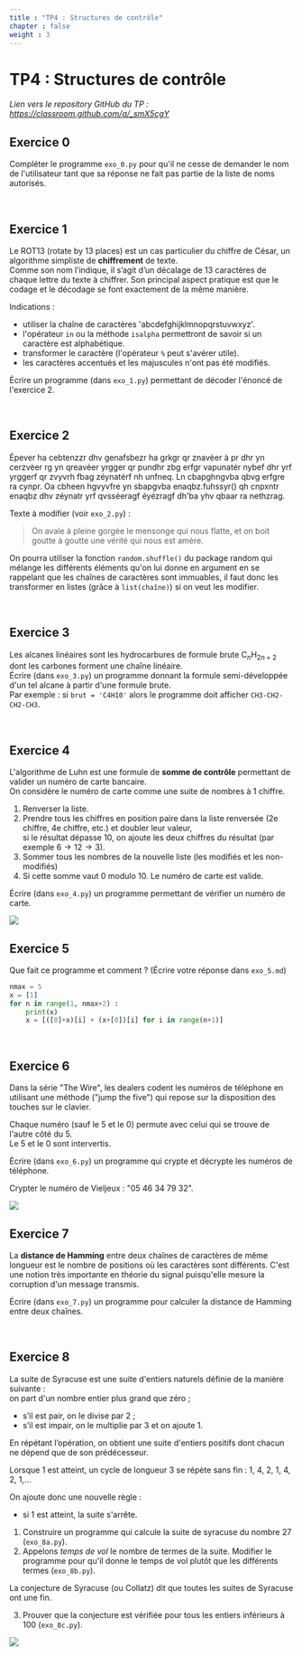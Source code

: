 ```yaml
---
title : "TP4 : Structures de contrôle"
chapter : false
weight : 3
---
```




# TP4 : Structures de contrôle

*Lien vers le repository GitHub du TP : https://classroom.github.com/a/_smX5cgY*



## Exercice 0

Compléter le programme `exo_0.py` pour qu'il ne cesse de demander le nom de l'utilisateur tant que sa réponse ne fait pas partie de la liste de noms autorisés.<br>

&nbsp;



## Exercice 1

Le ROT13 (rotate by 13 places) est un cas particulier du chiffre de César, un algorithme simpliste de **chiffrement** de texte.  
Comme son nom l’indique, il s’agit d’un décalage de 13 caractères de chaque lettre du texte à chiffrer. Son principal aspect pratique est que le codage et le décodage se font exactement de la même manière.

Indications :  

- utiliser la chaîne de caractères 'abcdefghijklmnopqrstuvwxyz'.
- l'opérateur `in` ou la méthode `isalpha` permettront de savoir si un caractère est alphabétique.
- transformer le caractère (l'opérateur `%` peut s'avérer utile).
- les caractères accentués et les majuscules n'ont pas été modifiés.

Écrire un programme (dans `exo_1.py`) permettant de décoder l'énoncé de l'exercice 2.

&nbsp;



## Exercice 2

Épever ha cebtenzzr dhv genafsbezr ha grkgr qr znavèer à pr dhr yn cerzvèer rg yn qreavèer yrgger qr pundhr zbg erfgr vapunatér nybef dhr yrf yrggerf qr zvyvrh fbag zéynatérf nh unfneq. Ln cbapghngvba qbvg erfgre ra cynpr. Oa cbheen hgvyvfre yn sbapgvba enaqbz.fuhssyr() qh cnpxntr enaqbz dhv zéynatr yrf qvsséeragf éyézragf dh'ba yhv qbaar ra nethzrag.

Texte à modifier (voir `exo_2.py`) : 

> On avale à pleine gorgée le mensonge qui nous flatte, et on boit goutte à goutte une vérité qui nous est amère.

On pourra utiliser la fonction `random.shuffle()` du package random qui mélange les différents éléments qu'on lui donne en argument en se rappelant que les chaînes de caractères sont immuables, il faut donc les transformer en listes (grâce à `list(chaîne)`) si on veut les modifier.

&nbsp;



## Exercice 3

Les alcanes linéaires sont les hydrocarbures de formule brute $\text{C}_n\text{H}_{2n+2}$ dont les carbones forment une chaîne linéaire.  
Écrire (dans `exo_3.py`) un programme donnant la formule semi-développée d'un tel alcane à partir d'une formule brute.  
Par exemple : si `brut = 'C4H10'` alors le programme doit afficher `CH3-CH2-CH2-CH3`. 

&nbsp;



## Exercice 4

L'algorithme de Luhn est une formule de **somme de contrôle** permettant de valider un numéro de carte bancaire.  
On considère le numéro de carte comme une suite de nombres à 1 chiffre.

1. Renverser la liste.
2. Prendre tous les chiffres en position paire dans la liste renversée (2e chiffre, 4e chiffre, etc.) et doubler leur valeur,   
   si le résultat dépasse 10, on ajoute les deux chiffres du résultat (par exemple $6\rightarrow 12 \rightarrow 3$).
3. Sommer tous les nombres de la nouvelle liste (les modifiés et les non-modifiés)
4. Si cette somme vaut 0 modulo 10. Le numéro de carte est valide.

Écrire (dans `exo_4.py`) un programme permettant de vérifier un numéro de carte.

![](/cb.jpg)



## Exercice 5

Que fait ce programme et comment ? (Écrire votre réponse dans `exo_5.md`)


```python
nmax = 5
x = [1]
for n in range(1, nmax+2) :
    print(x)
    x = [([0]+x)[i] + (x+[0])[i] for i in range(n+1)]
```

&nbsp;



## Exercice 6

Dans la série "The Wire", les dealers codent les numéros de téléphone en utilisant une méthode ("jump the five") qui repose sur la disposition des touches sur le clavier.

Chaque numéro (sauf le 5 et le 0) permute avec celui qui se trouve de l'autre côté du 5. <br>Le 5 et le 0 sont intervertis.

Écrire (dans `exo_6.py`) un programme qui crypte et décrypte les numéros de téléphone.

Crypter le numéro de Vieljeux : "05 46 34 79 32‬".

![](/payphone.png?width=400)

## Exercice 7

La **distance de Hamming** entre deux chaînes de caractères de même longueur est le nombre de positions où les caractères sont différents. C'est une notion très importante en théorie du signal puisqu'elle mesure la corruption d'un message transmis.

Écrire (dans `exo_7.py`) un programme pour calculer la distance de Hamming entre deux chaînes.

&nbsp;



## Exercice 8

La suite de Syracuse est une suite d'entiers naturels définie de la manière suivante : <br>on part d'un nombre entier plus grand que zéro ; 

- s’il est pair, on le divise par 2 ; 
- s’il est impair, on le multiplie par 3 et on ajoute 1. 

En répétant l’opération, on obtient une suite d'entiers positifs dont chacun ne dépend que de son prédécesseur.<br>

Lorsque 1 est atteint, un cycle de longueur 3 se répète sans fin : 1, 4, 2, 1, 4, 2, 1,... 

On ajoute donc une nouvelle règle : 

- si 1 est atteint, la suite s'arrête.<br>

1. Construire un programme qui calcule la suite de syracuse du nombre 27 (`exo_8a.py`).
2. Appelons *temps de vol* le nombre de termes de la suite. Modifier le programme pour qu'il donne le temps de vol plutôt que les différents termes (`exo_8b.py`).

La conjecture de Syracuse (ou Collatz) dit que toutes les suites de Syracuse ont une fin.

3. Prouver que la conjecture est vérifiée pour tous les entiers inférieurs à 100 (`exo_8c.py`).

![](/collatz.png)